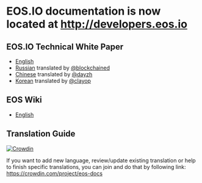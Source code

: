 # EOS.IO documentation is now located at http://developers.eos.io

## EOS.IO Technical White Paper

- [English](TechnicalWhitePaper.md)
- [Russian](ru-RU/TechnicalWhitePaper.md) translated by [@blockchained](https://steemit.com/@blockchained)
- [Chinese](zh-CN/TechnicalWhitePaper.md) translated by [@dayzh](https://steemit.com/@dayzh)
- [Korean](ko-KR/TechnicalWhitePaper.md) translated by [@clayop](https://steemit.com/@clayop)

## EOS Wiki

- [English](https://github.com/EOSIO/eos/wiki)

## Translation Guide

[![Crowdin](https://d322cqt584bo4o.cloudfront.net/eos-docs/localized.svg)](https://crowdin.com/project/eos-docs)

If you want to add new language, review/update existing translation or help to finish specific translations, you can join and do that by following link:
https://crowdin.com/project/eos-docs
